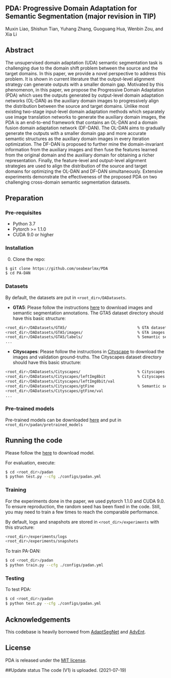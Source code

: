 ## PDA: Progressive Domain Adaptation for Semantic Segmentation (major revision in TIP)
Muxin Liao, Shishun Tian, Yuhang Zhang, Guoguang Hua, Wenbin Zou, and Xia Li

## Abstract
The unsupervised domain adaptation (UDA) semantic segmentation task is challenging due to the domain shift problem between the source and the target domains. In this paper, we provide a novel perspective to address this problem. It is shown in current literature that the output-level alignment strategy can generate outputs with a smaller domain gap. Motivated by this phenomenon, in this paper, we propose the Progressive Domain Adaptation (PDA) which uses the outputs generated by output-level domain adaptation networks (OL-DAN) as the auxiliary domain images to progressively align the distribution between the source and target domains. Unlike most existing two-stage input-level domain adaptation methods which separately use image translation networks to generate the auxiliary domain images, the PDA is an end-to-end framework that contains an OL-DAN and a domain fusion domain adaptation network (DF-DAN). The OL-DAN aims to gradually generate the outputs with a smaller domain gap and more accurate semantic structures as the auxiliary domain images in every iteration optimization. The DF-DAN is proposed to further mine the domain-invariant information from the auxiliary images and then fuse the features learned from the original domain and the auxiliary domain for obtaining a richer representation. Finally, the feature-level and output-level alignment strategies are used to align the distribution of the source and target domains for optimizing the OL-DAN and DF-DAN simultaneously. Extensive experiments demonstrate the effectiveness of the proposed PDA on two challenging cross-domain semantic segmentation datasets.

## Preparation

### Pre-requisites
* Python 3.7
* Pytorch >= 1.1.0
* CUDA 9.0 or higher

### Installation
0. Clone the repo:
```bash
$ git clone https://github.com/seabearlmx/PDA
$ cd PA-DAN
```

### Datasets
By default, the datasets are put in ```<root_dir>/DADatasets```. 

* **GTA5**: Please follow the instructions [here](https://download.visinf.tu-darmstadt.de/data/from_games/) to download images and semantic segmentation annotations. The GTA5 dataset directory should have this basic structure:
```bash
<root_dir>/DADatasets/GTA5/                               % GTA dataset root
<root_dir>/DADatasets/GTA5/images/                        % GTA images
<root_dir>/DADatasets/GTA5/labels/                        % Semantic segmentation labels
...
```

* **Cityscapes**: Please follow the instructions in [Cityscape](https://www.cityscapes-dataset.com/) to download the images and validation ground-truths. The Cityscapes dataset directory should have this basic structure:
```bash
<root_dir>/DADatasets/Cityscapes/                         % Cityscapes dataset root
<root_dir>/DADatasets/Cityscapes/leftImg8bit              % Cityscapes images
<root_dir>/DADatasets/Cityscapes/leftImg8bit/val
<root_dir>/DADatasets/Cityscapes/gtFine                   % Semantic segmentation labels
<root_dir>/DADatasets/Cityscapes/gtFine/val
...
```

### Pre-trained models
Pre-trained models can be downloaded [here](https://github.com/seabearlmx/PDA/releases) and put in ```<root_dir>/padan/pretrained_models```

## Running the code
Please follow the [here](https://github.com/seabearlmx/PDA/releases) to download model.

For evaluation, execute:
```bash
$ cd <root_dir>/padan
$ python test.py --cfg ./configs/padan.yml
```

### Training
For the experiments done in the paper, we used pytorch 1.1.0 and CUDA 9.0. To ensure reproduction, the random seed has been fixed in the code. Still, you may need to train a few times to reach the comparable performance.

By default, logs and snapshots are stored in ```<root_dir>/experiments``` with this structure:
```bash
<root_dir>/experiments/logs
<root_dir>/experiments/snapshots
```

To train PA-DAN:
```bash
$ cd <root_dir>/padan
$ python train.py --cfg ./configs/padan.yml

```

### Testing
To test PDA:
```bash
$ cd <root_dir>/padan
$ python test.py --cfg ./configs/padan.yml
```

## Acknowledgements
This codebase is heavily borrowed from [AdaptSegNet](https://github.com/wasidennis/AdaptSegNet) and [AdvEnt](https://github.com/valeoai/ADVENT).

## License
PDA is released under the [MIT license](./LICENSE).

##Update status
The code (V1) is uploaded. (2021-07-19)
